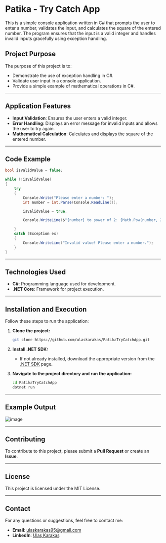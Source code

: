 # Patika - Try Catch App

This is a simple console application written in C# that prompts the user to enter a number, validates the input, and calculates the square of the entered number. The program ensures that the input is a valid integer and handles invalid inputs gracefully using exception handling.

## Project Purpose

The purpose of this project is to:
- Demonstrate the use of exception handling in C#.
- Validate user input in a console application.
- Provide a simple example of mathematical operations in C#.

---

## Application Features

- **Input Validation**: Ensures the user enters a valid integer.
- **Error Handling**: Displays an error message for invalid inputs and allows the user to try again.
- **Mathematical Calculation**: Calculates and displays the square of the entered number.

---


## Code Example

```csharp
bool isValidValue = false;

while (!isValidValue)
{
    try
    {
        Console.Write("Please enter a number: ");
        int number = int.Parse(Console.ReadLine());

        isValidValue = true;

        Console.WriteLine($"{number} to power of 2: {Math.Pow(number, 2)}");

    }
    catch (Exception ex)
    {
        Console.WriteLine("Invalid value! Please enter a number.");
    }
}
```

---

## Technologies Used

- **C#**: Programming language used for development.
- **.NET Core**: Framework for project execution.

---

## Installation and Execution

Follow these steps to run the application:

1. **Clone the project:**
   ```bash
   git clone https://github.com/ulaskarakas/PatikaTryCatchApp.git
   ```
2. **Install .NET SDK:**
   - If not already installed, download the appropriate version from the [.NET SDK](https://dotnet.microsoft.com/download) page.

3. **Navigate to the project directory and run the application:**
   ```bash
   cd PatikaTryCatchApp
   dotnet run
   ```

---

## Example Output

![image](https://github.com/user-attachments/assets/d4f0e35b-87a4-49c0-b805-5c3ae532e798)

---

## Contributing
To contribute to this project, please submit a **Pull Request** or create an **Issue**.

---

## License
This project is licensed under the MIT License.

---

## Contact
For any questions or suggestions, feel free to contact me:
- **Email**: [ulaskarakas95@gmail.com](mailto:ulaskarakas95@gmail.com)
- **LinkedIn**: [Ulaş Karakaş](https://www.linkedin.com/in/ulas-karakas/)

